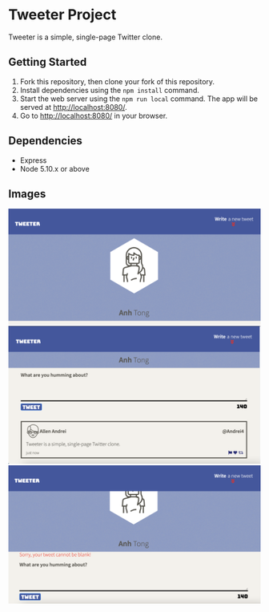 # Tweeter Project

Tweeter is a simple, single-page Twitter clone.

## Getting Started

1. Fork this repository, then clone your fork of this repository.
2. Install dependencies using the `npm install` command.
3. Start the web server using the `npm run local` command. The app will be served at <http://localhost:8080/>.
4. Go to <http://localhost:8080/> in your browser.

## Dependencies

- Express
- Node 5.10.x or above

## Images
![Navigation and Header](https://github.com/kimanhtong/tweeter/blob/master/docs/Navigation%20n%20Header%20bars.png "Title")
![Tweet Data](https://github.com/kimanhtong/tweeter/blob/master/docs/Input%20for%20new%20and%20Display%20of%20existing%20tweet.png "Tweet")
![Validation Error](https://github.com/kimanhtong/tweeter/blob/master/docs/Validation%20error.png "Error")

